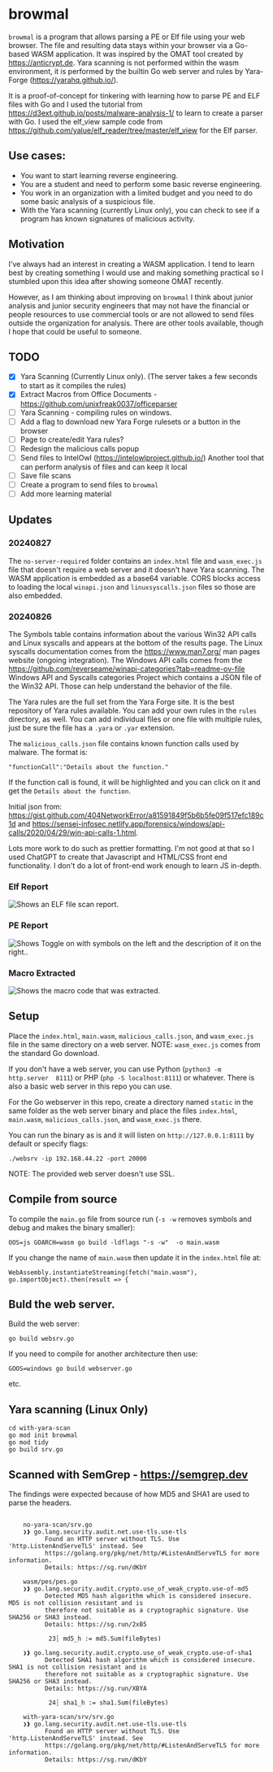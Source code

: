 # browmal

`browmal` is a program that allows parsing a PE or Elf file using your web browser. The file and resulting data stays within your browser via a Go-based WASM application. It was inspired by the OMAT tool created by https://anticrypt.de. Yara scanning is not performed within the wasm environment, it is performed by the builtin Go web server and rules by Yara-Forge (https://yarahq.github.io/).

It is a proof-of-concept for tinkering with learning how to parse PE and ELF files with Go and I used the tutorial from https://d3ext.github.io/posts/malware-analysis-1/ to learn to create a parser with Go. I used the elf_view sample code from https://github.com/yalue/elf_reader/tree/master/elf_view for the Elf parser.

## Use cases:

- You want to start learning reverse engineering.
- You are a student and need to perform some basic reverse engineering.
- You work in an organization with a limited budget and you need to do some basic analysis of a suspicious file.
- With the Yara scanning (currently Linux only), you can check to see if a program has known signatures of malicious activity.

## Motivation

I've always had an interest in creating a WASM application. I tend to learn best by creating something I would use and making something practical so I stumbled upon this idea after showing someone OMAT recently.

However, as I am thinking about improving on `browmal` I think about junior analysis and junior security engineers that may not have the financial or people resources to use commercial tools or are not allowed to send files outside the organization for analysis. There are other tools available, though I hope that could be useful to someone.

## TODO

- [X] Yara Scanning (Currently Linux only). (The server takes a few seconds to start as it compiles the rules)
- [X] Extract Macros from Office Documents - https://github.com/unixfreak0037/officeparser
- [ ] Yara Scanning - compiling rules on windows.
- [ ] Add a flag to download new Yara Forge rulesets or a button in the browser
- [ ] Page to create/edit Yara rules?
- [ ] Redesign the malicious calls popup
- [ ] Send files to IntelOwl (https://intelowlproject.github.io/) Another tool that can perform analysis of files and can keep it local
- [ ] Save file scans
- [ ] Create a program to send files to `browmal`
- [ ] Add more learning material

## Updates

### 20240827
The `no-server-required` folder contains an `index.html` file and `wasm_exec.js` file that doesn't require a web server and it doesn't have Yara scanning. The WASM application is embedded as a base64 variable. CORS blocks access to loading the local `winapi.json` and `linuxsyscalls.json` files so those are also embedded.

### 20240826
The Symbols table contains information about the various Win32 API calls and Linux syscalls and appears at the bottom of the results page. The Linux syscalls documentation comes from the https://www.man7.org/ man pages website (ongoing integration). The Windows API calls comes from the https://github.com/reverseame/winapi-categories?tab=readme-ov-file Windows API and Syscalls categories Project which contains a JSON file of the Win32 API. Those can help understand the behavior of the file.

The Yara rules are the full set from the Yara Forge site. It is the best repository of Yara rules available. You can add your own rules in the `rules` directory, as well. You can add individual files or one file with multiple rules, just be sure the file has a `.yara` or `.yar` extension.

The `malicious_calls.json` file contains known function calls used by malware. The format is:

```
"functionCall":"Details about the function."
```
If the function call is found, it will be highlighted and you can click on it and get the `Details about the function`.

Initial json from: https://gist.github.com/404NetworkError/a81591849f5b6b5fe09f517efc189c1d and https://sensei-infosec.netlify.app/forensics/windows/api-calls/2020/04/29/win-api-calls-1.html.

Lots more work to do such as prettier formatting. I'm not good at that so I used ChatGPT to create that Javascript and HTML/CSS front end functionality.  I don't do a lot of front-end work enough to learn JS in-depth.

### Elf Report
![Shows an ELF file scan report.](/assets/elf.png?raw=true "Shows an ELF file scan report.")

###  PE Report
![Shows Toggle on with symbols on the left and the description of it on the right..](/assets/symbols.png?raw=true "Shows a Toggle on with symbols on the left and the description of it on the right.")

### Macro Extracted
![Shows the macro code that was extracted.](/assets/macro.png?raw=true "Shows the macro code that was extracted.")

## Setup

Place the `index.html`, `main.wasm`, `malicious_calls.json`, and `wasm_exec.js` file in the same directory on a web server. NOTE: `wasm_exec.js` comes from the standard Go download.

If you don't have a web server, you can use Python (`python3 -m http.server  8111`) or PHP (`php -S localhost:8111`) or whatever. There is also a basic web server in this repo you can use.

For the Go webserver in this repo, create a directory named `static` in the same folder as the web server binary and place the files `index.html`, `main.wasm`, `malicious_calls.json`, and `wasm_exec.js` there.

You can run the binary as is and it will listen on `http://127.0.0.1:8111` by default or specify flags:

`./websrv -ip 192.168.44.22 -port 20000`

NOTE: The provided web server doesn't use SSL.

## Compile from source

To compile the `main.go` file from source run (`-s -w` removes symbols and debug and makes the binary smaller):

```
OOS=js GOARCH=wasm go build -ldflags "-s -w"  -o main.wasm 
```

If you change the name of `main.wasm` then update it in the `index.html` file at:

```
WebAssembly.instantiateStreaming(fetch("main.wasm"), go.importObject).then(result => {
```

## Buld the web server.

Build the web server:

```
go build websrv.go
```
If you need to compile for another architecture then use:

```
GOOS=windows go build webserver.go
```
etc.

## Yara scanning (Linux Only)
```
cd with-yara-scan
go mod init browmal
go mod tidy
go build srv.go
```
## Scanned with SemGrep - https://semgrep.dev

The findings were expected because of how MD5 and SHA1 are used to parse the headers.
```

    no-yara-scan/srv.go
    ❯❱ go.lang.security.audit.net.use-tls.use-tls
          Found an HTTP server without TLS. Use 'http.ListenAndServeTLS' instead. See
          https://golang.org/pkg/net/http/#ListenAndServeTLS for more information.   
          Details: https://sg.run/dKbY                                               
                                                                                     
    wasm/pes/pes.go
    ❯❱ go.lang.security.audit.crypto.use_of_weak_crypto.use-of-md5
          Detected MD5 hash algorithm which is considered insecure. MD5 is not collision resistant and is
          therefore not suitable as a cryptographic signature. Use SHA256 or SHA3 instead.               
          Details: https://sg.run/2xB5                                                                   
                                                                                                         
           23┆ md5_h := md5.Sum(fileBytes)
   
    ❯❱ go.lang.security.audit.crypto.use_of_weak_crypto.use-of-sha1
          Detected SHA1 hash algorithm which is considered insecure. SHA1 is not collision resistant and is
          therefore not suitable as a cryptographic signature. Use SHA256 or SHA3 instead.                 
          Details: https://sg.run/XBYA                                                                     
                                                                                                           
           24┆ sha1_h := sha1.Sum(fileBytes)
                                            
    with-yara-scan/srv/srv.go
    ❯❱ go.lang.security.audit.net.use-tls.use-tls
          Found an HTTP server without TLS. Use 'http.ListenAndServeTLS' instead. See
          https://golang.org/pkg/net/http/#ListenAndServeTLS for more information.   
          Details: https://sg.run/dKbY                                               
                                                                                     
```
